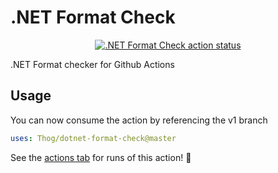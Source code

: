 # .NET Format Check

<p align="center">
  <a href="https://github.com/Thog/dotnet-format-check/actions"><img alt=".NET Format Check action status" src="https://github.com/Thog/dotnet-format-check/workflows/units-test/badge.svg"></a>
</p>

.NET Format checker for Github Actions

## Usage

You can now consume the action by referencing the v1 branch

```yaml
uses: Thog/dotnet-format-check@master
```

See the [actions tab](https://github.com/Thog/dotnet-format-check/actions) for runs of this action! :rocket:
